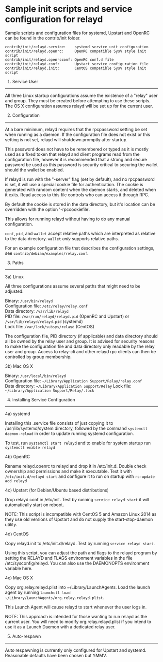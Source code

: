 Sample init scripts and service configuration for relayd
==========================================================

Sample scripts and configuration files for systemd, Upstart and OpenRC
can be found in the contrib/init folder.

    contrib/init/relayd.service:    systemd service unit configuration
    contrib/init/relayd.openrc:     OpenRC compatible SysV style init script
    contrib/init/relayd.openrcconf: OpenRC conf.d file
    contrib/init/relayd.conf:       Upstart service configuration file
    contrib/init/relayd.init:       CentOS compatible SysV style init script

1. Service User
---------------------------------

All three Linux startup configurations assume the existence of a "relay" user
and group.  They must be created before attempting to use these scripts.
The OS X configuration assumes relayd will be set up for the current user.

2. Configuration
---------------------------------

At a bare minimum, relayd requires that the rpcpassword setting be set
when running as a daemon.  If the configuration file does not exist or this
setting is not set, relayd will shutdown promptly after startup.

This password does not have to be remembered or typed as it is mostly used
as a fixed token that relayd and client programs read from the configuration
file, however it is recommended that a strong and secure password be used
as this password is security critical to securing the wallet should the
wallet be enabled.

If relayd is run with the "-server" flag (set by default), and no rpcpassword is set,
it will use a special cookie file for authentication. The cookie is generated with random
content when the daemon starts, and deleted when it exits. Read access to this file
controls who can access it through RPC.

By default the cookie is stored in the data directory, but it's location can be overridden
with the option '-rpccookiefile'.

This allows for running relayd without having to do any manual configuration.

`conf`, `pid`, and `wallet` accept relative paths which are interpreted as
relative to the data directory. `wallet` *only* supports relative paths.

For an example configuration file that describes the configuration settings,
see `contrib/debian/examples/relay.conf`.

3. Paths
---------------------------------

3a) Linux

All three configurations assume several paths that might need to be adjusted.

Binary:              `/usr/bin/relayd`  
Configuration file:  `/etc/relay/relay.conf`  
Data directory:      `/var/lib/relayd`  
PID file:            `/var/run/relayd/relayd.pid` (OpenRC and Upstart) or `/var/lib/relayd/relayd.pid` (systemd)  
Lock file:           `/var/lock/subsys/relayd` (CentOS)  

The configuration file, PID directory (if applicable) and data directory
should all be owned by the relay user and group.  It is advised for security
reasons to make the configuration file and data directory only readable by the
relay user and group.  Access to relay-cli and other relayd rpc clients
can then be controlled by group membership.

3b) Mac OS X

Binary:              `/usr/local/bin/relayd`  
Configuration file:  `~/Library/Application Support/Relay/relay.conf`  
Data directory:      `~/Library/Application Support/Relay`
Lock file:           `~/Library/Application Support/Relay/.lock`

4. Installing Service Configuration
-----------------------------------

4a) systemd

Installing this .service file consists of just copying it to
/usr/lib/systemd/system directory, followed by the command
`systemctl daemon-reload` in order to update running systemd configuration.

To test, run `systemctl start relayd` and to enable for system startup run
`systemctl enable relayd`

4b) OpenRC

Rename relayd.openrc to relayd and drop it in /etc/init.d.  Double
check ownership and permissions and make it executable.  Test it with
`/etc/init.d/relayd start` and configure it to run on startup with
`rc-update add relayd`

4c) Upstart (for Debian/Ubuntu based distributions)

Drop relayd.conf in /etc/init.  Test by running `service relayd start`
it will automatically start on reboot.

NOTE: This script is incompatible with CentOS 5 and Amazon Linux 2014 as they
use old versions of Upstart and do not supply the start-stop-daemon utility.

4d) CentOS

Copy relayd.init to /etc/init.d/relayd. Test by running `service relayd start`.

Using this script, you can adjust the path and flags to the relayd program by
setting the RELAYD and FLAGS environment variables in the file
/etc/sysconfig/relayd. You can also use the DAEMONOPTS environment variable here.

4e) Mac OS X

Copy org.relay.relayd.plist into ~/Library/LaunchAgents. Load the launch agent by
running `launchctl load ~/Library/LaunchAgents/org.relay.relayd.plist`.

This Launch Agent will cause relayd to start whenever the user logs in.

NOTE: This approach is intended for those wanting to run relayd as the current user.
You will need to modify org.relay.relayd.plist if you intend to use it as a
Launch Daemon with a dedicated relay user.

5. Auto-respawn
-----------------------------------

Auto respawning is currently only configured for Upstart and systemd.
Reasonable defaults have been chosen but YMMV.

